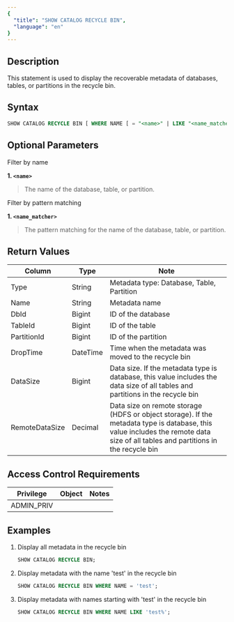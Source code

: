 ```yaml
---
{
  "title": "SHOW CATALOG RECYCLE BIN",
  "language": "en"
}
---
```


## Description

This statement is used to display the recoverable metadata of databases, tables, or partitions in the recycle bin.

## Syntax

```sql
SHOW CATALOG RECYCLE BIN [ WHERE NAME [ = "<name>" | LIKE "<name_matcher>"] ]
```

## Optional Parameters

Filter by name

**1. `<name>`**
> The name of the database, table, or partition.

Filter by pattern matching

**1. `<name_matcher>`**
> The pattern matching for the name of the database, table, or partition.

## Return Values

| Column         | Type     | Note                                                                                                                                                                             |
|----------------|----------|----------------------------------------------------------------------------------------------------------------------------------------------------------------------------------|
| Type           | String   | Metadata type: Database, Table, Partition                                                                                                                                        |
| Name           | String   | Metadata name                                                                                                                                                                    |
| DbId           | Bigint   | ID of the database                                                                                                                                                               |
| TableId        | Bigint   | ID of the table                                                                                                                                                                  |
| PartitionId    | Bigint   | ID of the partition                                                                                                                                                              |
| DropTime       | DateTime | Time when the metadata was moved to the recycle bin                                                                                                                              |
| DataSize       | Bigint   | Data size. If the metadata type is database, this value includes the data size of all tables and partitions in the recycle bin                                                   |
| RemoteDataSize | Decimal  | Data size on remote storage (HDFS or object storage). If the metadata type is database, this value includes the remote data size of all tables and partitions in the recycle bin |

## Access Control Requirements

| Privilege   | Object | Notes |
|-------------|--------|-------|
| ADMIN_PRIV  |        |       |

## Examples

1. Display all metadata in the recycle bin

    ```sql
    SHOW CATALOG RECYCLE BIN;
    ```

2. Display metadata with the name 'test' in the recycle bin

    ```sql
    SHOW CATALOG RECYCLE BIN WHERE NAME = 'test';
    ```

3. Display metadata with names starting with 'test' in the recycle bin

    ```sql
    SHOW CATALOG RECYCLE BIN WHERE NAME LIKE 'test%';
    ```
